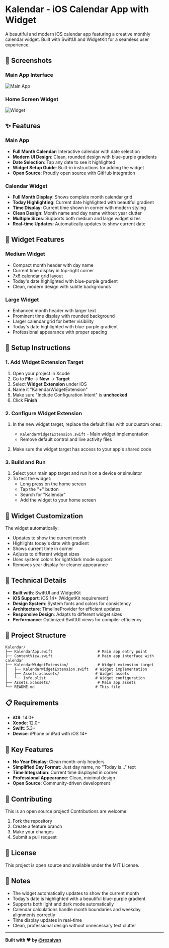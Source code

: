 # Kalendar - iOS Calendar App with Widget

A beautiful and modern iOS calendar app featuring a creative monthly calendar widget. Built with SwiftUI and WidgetKit for a seamless user experience.

## 📱 Screenshots

### Main App Interface
![Main App](screenshots/app.png)

### Home Screen Widget
![Widget](screenshots/widget.png)

## ✨ Features

### Main App
- **Full Month Calendar**: Interactive calendar with date selection
- **Modern UI Design**: Clean, rounded design with blue-purple gradients
- **Date Selection**: Tap any date to see it highlighted
- **Widget Setup Guide**: Built-in instructions for adding the widget
- **Open Source**: Proudly open source with GitHub integration

### Calendar Widget
- **Full Month Display**: Shows complete month calendar grid
- **Today Highlighting**: Current date highlighted with beautiful gradient
- **Time Display**: Current time shown in corner with modern styling
- **Clean Design**: Month name and day name without year clutter
- **Multiple Sizes**: Supports both medium and large widget sizes
- **Real-time Updates**: Automatically updates to show current date

## 🎯 Widget Features

### Medium Widget
- Compact month header with day name
- Current time display in top-right corner
- 7x6 calendar grid layout
- Today's date highlighted with blue-purple gradient
- Clean, modern design with subtle backgrounds

### Large Widget
- Enhanced month header with larger text
- Prominent time display with rounded background
- Larger calendar grid for better visibility
- Today's date highlighted with blue-purple gradient
- Professional appearance with proper spacing

## 🚀 Setup Instructions

### 1. Add Widget Extension Target

1. Open your project in Xcode
2. Go to **File** → **New** → **Target**
3. Select **Widget Extension** under iOS
4. Name it "KalendarWidgetExtension"
5. Make sure "Include Configuration Intent" is **unchecked**
6. Click **Finish**

### 2. Configure Widget Extension

1. In the new widget target, replace the default files with our custom ones:
   - `KalendarWidgetExtension.swift` - Main widget implementation
   - Remove default control and live activity files

2. Make sure the widget target has access to your app's shared code

### 3. Build and Run

1. Select your main app target and run it on a device or simulator
2. To test the widget:
   - Long press on the home screen
   - Tap the "+" button
   - Search for "Kalendar"
   - Add the widget to your home screen

## 🎨 Widget Customization

The widget automatically:
- Updates to show the current month
- Highlights today's date with gradient
- Shows current time in corner
- Adjusts to different widget sizes
- Uses system colors for light/dark mode support
- Removes year display for cleaner appearance

## 🔧 Technical Details

- **Built with**: SwiftUI and WidgetKit
- **iOS Support**: iOS 14+ (WidgetKit requirement)
- **Design System**: System fonts and colors for consistency
- **Architecture**: TimelineProvider for efficient updates
- **Responsive Design**: Adapts to different widget sizes
- **Performance**: Optimized SwiftUI views for compiler efficiency

## 📁 Project Structure

```
Kalendar/
├── KalendarApp.swift                    # Main app entry point
├── ContentView.swift                    # Main app interface with calendar
├── KalendarWidgetExtension/             # Widget extension target
│   ├── KalendarWidgetExtension.swift   # Widget implementation
│   ├── Assets.xcassets/                # Widget assets
│   └── Info.plist                      # Widget configuration
├── Assets.xcassets/                     # Main app assets
└── README.md                           # This file
```

## 📋 Requirements

- **iOS**: 14.0+
- **Xcode**: 12.0+
- **Swift**: 5.3+
- **Device**: iPhone or iPad with iOS 14+

## 🌟 Key Features

- **No Year Display**: Clean month-only headers
- **Simplified Day Format**: Just day name, no "Today is..." text
- **Time Integration**: Current time displayed in corner
- **Professional Appearance**: Clean, minimal design
- **Open Source**: Community-driven development

## 🤝 Contributing

This is an open source project! Contributions are welcome:

1. Fork the repository
2. Create a feature branch
3. Make your changes
4. Submit a pull request

## 📄 License

This project is open source and available under the MIT License.

## 🎉 Notes

- The widget automatically updates to show the current month
- Today's date is highlighted with a beautiful blue-purple gradient
- Supports both light and dark mode automatically
- Calendar calculations handle month boundaries and weekday alignments correctly
- Time display updates in real-time
- Clean, professional design without unnecessary text clutter

---

**Built with ❤️ by [@rezaiyan](https://github.com/rezaiyan)** 